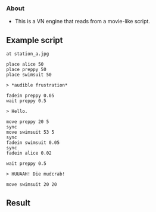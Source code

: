 
### About ###

* This is a VN engine that reads from a movie-like script.

## Example script ##
```
at station_a.jpg

place alice 50
place preppy 50
place swimsuit 50

> *audible frustration*

fadein preppy 0.05
wait preppy 0.5

> Hello.

move preppy 20 5
sync
move swimsuit 53 5
sync
fadein swimsuit 0.05
sync
fadein alice 0.02 

wait preppy 0.5 

> HUUAAH! Die mudcrab!

move swimsuit 20 20
```

## Result ##
